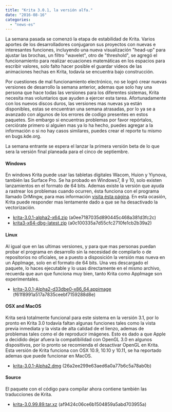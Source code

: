 ```yaml
---
title: "Krita 3.0.1, la versión alfa."
date: "2016-08-16"
categories: 
  - "news-es"
---
```


La semana pasada se comenzó la etapa de estabilidad de Krita. Varios aportes de los desarrolladores conjugaron sus proyectos con nuevas e interesantes funciones, incluyendo una nueva visualización "head-up" para ajustar las brochas, un filtro "wavelet", otro de "threshold", se agregó el funcionamiento para realizar ecuaciones matemáticas en los espacios para escribir valores, solo falto hacer posible el guardar videos de las animaciones hechas en Krita, todavía se encuentra bajo construcción.

Por cuestiones de mal funcionamiento electrónico, no se logró crear nuevas versiones de desarrollo la semana anterior, ademas que solo hay una persona que hace todas las versiones para los diferentes sistemas, Krita necesita mas voluntarios que ayuden a ejercer esta tarea. Afortunadamente con los nuevos discos duros, las versiones mas nuevas ya están disponibles, estas se encuentran una semana atrasadas, por lo ya se a avanzado con algunos de los errores de codigo presentes en estos paquetes. Sin embargo si encuentras problemas por favor repórtalos, cerciórate primero si alguien mas ya lo ha hecho, puedes agregar a la información o si no hay casos similares, puedes crear el reporte tu mismo en bugs.kde.org.

La semana entrante se espera el lanzar la primera versión beta de lo que sera la versión final planeada para el cinco de septiembre.

#### Windows

En windows Krita puede usar las tabletas digitales Wacom, Huion y Yiynova, también las Surface Pro. Se ha probado en Windows7, 8 y 10, solo existen lanzamientos en el formato de 64 bits. Ademas existe la versión que ayuda a rastrear los problemas cuando ocurren, ésta funciona con el programa llamado DrMingw, para mas información [visita ésta página](https://docs.krita.org/KritaFAQ/es#.C2.BFComo_puedo_crear_un_.22backtrace.22_en_Windows.3F). En esta ocasión, Krita puede responder mas lentamente dado a que se ha desactivado la vectorización.

- [krita-3.0.1-alpha2-x64.zip](http://files.kde.org/krita/3/windows/devbuilds/krita-3.0.1-alpha2-x64.zip) (a0ee7187035d890445c468a381d3fc2c)
- [krita3-x64-dbg-latest.zip](http://files.kde.org/krita/3/windows/debugbuilds/krita3-x64-dbg-latest.zip) (a0c100335a7d55cfc2710fe1cb2b39a2)

#### Linux

Al igual que en las ultimas versiones, y para que mas personas puedan probar el programa en desarrollo sin la necesidad de compilarlo o de repositorios no oficiales, se a puesto a disposición la versión mas nueva en un AppImage, solo en el formato de 64 bits. Una ves descargado el paquete, lo haces ejecutable y lo usas directamente en el mismo archivo, recuerda que aun que funciona muy bien, tanto Krita como AppImage son experimentales.

- [krita-3.0.1-Alpha2-d33dbe0-x86\_64.appimage](http://files.kde.org/krita/3/linux/devbuilds/krita-3.0.1-Alpha2-d33dbe0-x86_64.appimage) (f61f8991a517a7835ceebf7159288d8e)

#### OSX and MacOS

Krita será totalmente funcional para este sistema en la versión 3.1, por lo pronto en Krita 3.0 todavía faltan algunas funciones tales como la vista previa inmediata y la vista de alta calidad de el lienzo, ademas de problemas tales como el de reproducir imágenes. Esto es dado a que Apple a decidido dejar afuera la compatibilidad con OpenGL 3.0 en algunos dispositivos, por lo pronto se recomienda el desactivar OpenGL en Krita. Esta versión de Krita funciona con OSX 10.9, 10.10 y 10.11, se ha reportado ademas que puede funcionar en MacOS.

- [krita-3.0.1-Alpha2.dmg](http://files.kde.org/krita/3/osx/devbuilds/krita-3.0.1-Alpha2.dmg) (26a2ee299e63aed6a0a77b6c5a78ab0b)

#### Source

El paquete con el código para compilar ahora contiene también las traducciones de Krita.

- [krita-3.0.99.89.tar.xz](http://files.kde.org/krita/3/source/krita-3.0.99.89.tar.xz) (af9424c06ce6b1504859a5abd703955a)
